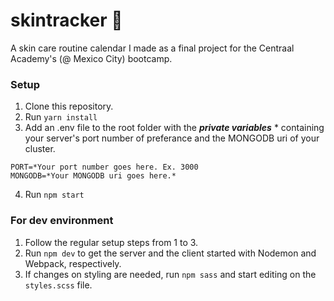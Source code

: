 # skintracker 💄

A skin care routine calendar I made as a final project for the Centraal Academy's (@ Mexico City) bootcamp.

### Setup

1. Clone this repository.
2. Run `yarn install`
3. Add an .env file to the root folder with the **_private variables_** \* containing your server's port number of preferance and the MONGODB uri of your cluster.

`PORT=*Your port number goes here. Ex. 3000`
<br/>
`MONGODB=*Your MONGODB uri goes here.*`

4. Run `npm start`

### For dev environment

1. Follow the regular setup steps from 1 to 3. 
2. Run `npm dev` to get the server and the client started with Nodemon and Webpack, respectively.
4. If changes on styling are needed, run `npm sass` and start editing on the `styles.scss` file.